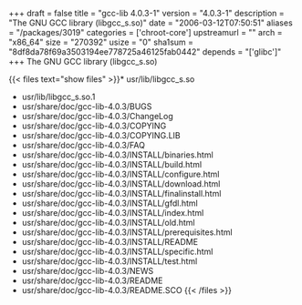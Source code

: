 +++
draft = false
title = "gcc-lib 4.0.3-1"
version = "4.0.3-1"
description = "The GNU GCC library (libgcc_s.so)"
date = "2006-03-12T07:50:51"
aliases = "/packages/3019"
categories = ['chroot-core']
upstreamurl = ""
arch = "x86_64"
size = "270392"
usize = "0"
sha1sum = "8df8da78f69a3503194ee778725a46125fab0442"
depends = "['glibc']"
+++
The GNU GCC library (libgcc_s.so)

{{< files text="show files" >}}* usr/lib/libgcc_s.so
* usr/lib/libgcc_s.so.1
* usr/share/doc/gcc-lib-4.0.3/BUGS
* usr/share/doc/gcc-lib-4.0.3/ChangeLog
* usr/share/doc/gcc-lib-4.0.3/COPYING
* usr/share/doc/gcc-lib-4.0.3/COPYING.LIB
* usr/share/doc/gcc-lib-4.0.3/FAQ
* usr/share/doc/gcc-lib-4.0.3/INSTALL/binaries.html
* usr/share/doc/gcc-lib-4.0.3/INSTALL/build.html
* usr/share/doc/gcc-lib-4.0.3/INSTALL/configure.html
* usr/share/doc/gcc-lib-4.0.3/INSTALL/download.html
* usr/share/doc/gcc-lib-4.0.3/INSTALL/finalinstall.html
* usr/share/doc/gcc-lib-4.0.3/INSTALL/gfdl.html
* usr/share/doc/gcc-lib-4.0.3/INSTALL/index.html
* usr/share/doc/gcc-lib-4.0.3/INSTALL/old.html
* usr/share/doc/gcc-lib-4.0.3/INSTALL/prerequisites.html
* usr/share/doc/gcc-lib-4.0.3/INSTALL/README
* usr/share/doc/gcc-lib-4.0.3/INSTALL/specific.html
* usr/share/doc/gcc-lib-4.0.3/INSTALL/test.html
* usr/share/doc/gcc-lib-4.0.3/NEWS
* usr/share/doc/gcc-lib-4.0.3/README
* usr/share/doc/gcc-lib-4.0.3/README.SCO
{{< /files >}}